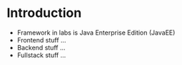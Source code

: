 # Introduction

- Framework in labs is Java Enterprise Edition (JavaEE)
- Frontend stuff ...
- Backend stuff ...
- Fullstack stuff ...
